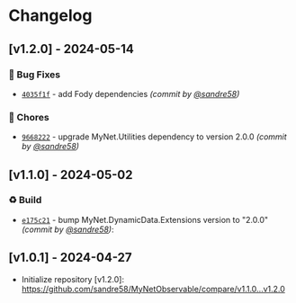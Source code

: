 # Changelog

## [v1.2.0] - 2024-05-14
### :bug: Bug Fixes
- [`4035f1f`](https://github.com/sandre58/MyNetObservable/commit/4035f1f76f61f2da7680466d17c9dcda5c6bc97f) - add Fody dependencies *(commit by [@sandre58](https://github.com/sandre58))*

### :wrench: Chores
- [`9668222`](https://github.com/sandre58/MyNetObservable/commit/9668222c1e6dbedd01da026dd7950e1ec9f8807c) - upgrade MyNet.Utilities dependency to version 2.0.0 *(commit by [@sandre58](https://github.com/sandre58))*


## [v1.1.0] - 2024-05-02
### :recycle: Build
- [`e175c21`](https://github.com/sandre58/MyNetObservable/commit/e175c21ce55ff3ab134608dcbc984e37517f098c) - bump MyNet.DynamicData.Extensions version to "2.0.0" *(commit by [@sandre58](https://github.com/sandre58))*:


## [v1.0.1] - 2024-04-27
- Initialize repository
[v1.2.0]: https://github.com/sandre58/MyNetObservable/compare/v1.1.0...v1.2.0